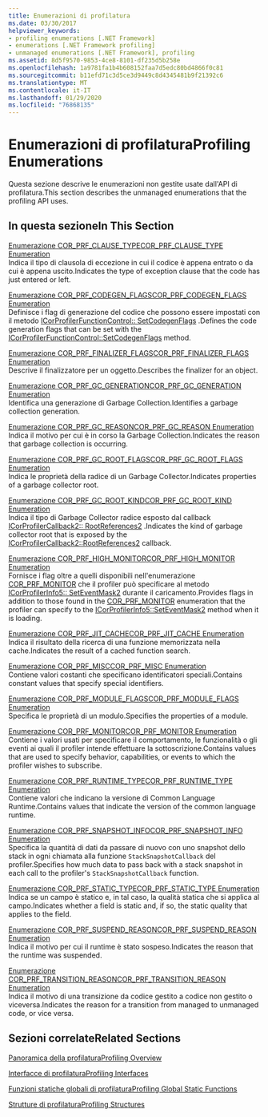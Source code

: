 ```yaml
---
title: Enumerazioni di profilatura
ms.date: 03/30/2017
helpviewer_keywords:
- profiling enumerations [.NET Framework]
- enumerations [.NET Framework profiling]
- unmanaged enumerations [.NET Framework], profiling
ms.assetid: 8d5f9570-9853-4ce8-8101-df235d5b258e
ms.openlocfilehash: 1a9781fa1b4b608152faa7d5edc80bd4866f0c81
ms.sourcegitcommit: b11efd71c3d5ce3d9449c8d4345481b9f21392c6
ms.translationtype: MT
ms.contentlocale: it-IT
ms.lasthandoff: 01/29/2020
ms.locfileid: "76868135"
---
```

# <a name="profiling-enumerations"></a><span data-ttu-id="51e4f-102">Enumerazioni di profilatura</span><span class="sxs-lookup"><span data-stu-id="51e4f-102">Profiling Enumerations</span></span>
<span data-ttu-id="51e4f-103">Questa sezione descrive le enumerazioni non gestite usate dall'API di profilatura.</span><span class="sxs-lookup"><span data-stu-id="51e4f-103">This section describes the unmanaged enumerations that the profiling API uses.</span></span>  
  
## <a name="in-this-section"></a><span data-ttu-id="51e4f-104">In questa sezione</span><span class="sxs-lookup"><span data-stu-id="51e4f-104">In This Section</span></span>  
 [<span data-ttu-id="51e4f-105">Enumerazione COR_PRF_CLAUSE_TYPE</span><span class="sxs-lookup"><span data-stu-id="51e4f-105">COR_PRF_CLAUSE_TYPE Enumeration</span></span>](cor-prf-clause-type-enumeration.md)  
 <span data-ttu-id="51e4f-106">Indica il tipo di clausola di eccezione in cui il codice è appena entrato o da cui è appena uscito.</span><span class="sxs-lookup"><span data-stu-id="51e4f-106">Indicates the type of exception clause that the code has just entered or left.</span></span>  
  
 [<span data-ttu-id="51e4f-107">Enumerazione COR_PRF_CODEGEN_FLAGS</span><span class="sxs-lookup"><span data-stu-id="51e4f-107">COR_PRF_CODEGEN_FLAGS Enumeration</span></span>](cor-prf-codegen-flags-enumeration.md)  
 <span data-ttu-id="51e4f-108">Definisce i flag di generazione del codice che possono essere impostati con il metodo [ICorProfilerFunctionControl:: SetCodegenFlags](icorprofilerfunctioncontrol-setcodegenflags-method.md) .</span><span class="sxs-lookup"><span data-stu-id="51e4f-108">Defines the code generation flags that can be set with the [ICorProfilerFunctionControl::SetCodegenFlags](icorprofilerfunctioncontrol-setcodegenflags-method.md) method.</span></span>  
  
 [<span data-ttu-id="51e4f-109">Enumerazione COR_PRF_FINALIZER_FLAGS</span><span class="sxs-lookup"><span data-stu-id="51e4f-109">COR_PRF_FINALIZER_FLAGS Enumeration</span></span>](cor-prf-finalizer-flags-enumeration.md)  
 <span data-ttu-id="51e4f-110">Descrive il finalizzatore per un oggetto.</span><span class="sxs-lookup"><span data-stu-id="51e4f-110">Describes the finalizer for an object.</span></span>  
  
 [<span data-ttu-id="51e4f-111">Enumerazione COR_PRF_GC_GENERATION</span><span class="sxs-lookup"><span data-stu-id="51e4f-111">COR_PRF_GC_GENERATION Enumeration</span></span>](cor-prf-gc-generation-enumeration.md)  
 <span data-ttu-id="51e4f-112">Identifica una generazione di Garbage Collection.</span><span class="sxs-lookup"><span data-stu-id="51e4f-112">Identifies a garbage collection generation.</span></span>  
  
 [<span data-ttu-id="51e4f-113">Enumerazione COR_PRF_GC_REASON</span><span class="sxs-lookup"><span data-stu-id="51e4f-113">COR_PRF_GC_REASON Enumeration</span></span>](cor-prf-gc-reason-enumeration.md)  
 <span data-ttu-id="51e4f-114">Indica il motivo per cui è in corso la Garbage Collection.</span><span class="sxs-lookup"><span data-stu-id="51e4f-114">Indicates the reason that garbage collection is occurring.</span></span>  
  
 [<span data-ttu-id="51e4f-115">Enumerazione COR_PRF_GC_ROOT_FLAGS</span><span class="sxs-lookup"><span data-stu-id="51e4f-115">COR_PRF_GC_ROOT_FLAGS Enumeration</span></span>](cor-prf-gc-root-flags-enumeration.md)  
 <span data-ttu-id="51e4f-116">Indica le proprietà della radice di un Garbage Collector.</span><span class="sxs-lookup"><span data-stu-id="51e4f-116">Indicates properties of a garbage collector root.</span></span>  
  
 [<span data-ttu-id="51e4f-117">Enumerazione COR_PRF_GC_ROOT_KIND</span><span class="sxs-lookup"><span data-stu-id="51e4f-117">COR_PRF_GC_ROOT_KIND Enumeration</span></span>](cor-prf-gc-root-kind-enumeration.md)  
 <span data-ttu-id="51e4f-118">Indica il tipo di Garbage Collector radice esposto dal callback [ICorProfilerCallback2:: RootReferences2](icorprofilercallback2-rootreferences2-method.md) .</span><span class="sxs-lookup"><span data-stu-id="51e4f-118">Indicates the kind of garbage collector root that is exposed by the [ICorProfilerCallback2::RootReferences2](icorprofilercallback2-rootreferences2-method.md) callback.</span></span>  
  
 [<span data-ttu-id="51e4f-119">Enumerazione COR_PRF_HIGH_MONITOR</span><span class="sxs-lookup"><span data-stu-id="51e4f-119">COR_PRF_HIGH_MONITOR Enumeration</span></span>](cor-prf-high-monitor-enumeration.md)  
 <span data-ttu-id="51e4f-120">Fornisce i flag oltre a quelli disponibili nell'enumerazione [COR_PRF_MONITOR](cor-prf-monitor-enumeration.md) che il profiler può specificare al metodo [ICorProfilerInfo5:: SetEventMask2](icorprofilerinfo5-seteventmask2-method.md) durante il caricamento.</span><span class="sxs-lookup"><span data-stu-id="51e4f-120">Provides flags in addition to those found in the [COR_PRF_MONITOR](cor-prf-monitor-enumeration.md) enumeration that the profiler can specify to the [ICorProfilerInfo5::SetEventMask2](icorprofilerinfo5-seteventmask2-method.md) method when it is loading.</span></span>  
  
 [<span data-ttu-id="51e4f-121">Enumerazione COR_PRF_JIT_CACHE</span><span class="sxs-lookup"><span data-stu-id="51e4f-121">COR_PRF_JIT_CACHE Enumeration</span></span>](cor-prf-jit-cache-enumeration.md)  
 <span data-ttu-id="51e4f-122">Indica il risultato della ricerca di una funzione memorizzata nella cache.</span><span class="sxs-lookup"><span data-stu-id="51e4f-122">Indicates the result of a cached function search.</span></span>  
  
 [<span data-ttu-id="51e4f-123">Enumerazione COR_PRF_MISC</span><span class="sxs-lookup"><span data-stu-id="51e4f-123">COR_PRF_MISC Enumeration</span></span>](cor-prf-misc-enumeration.md)  
 <span data-ttu-id="51e4f-124">Contiene valori costanti che specificano identificatori speciali.</span><span class="sxs-lookup"><span data-stu-id="51e4f-124">Contains constant values that specify special identifiers.</span></span>  
  
 [<span data-ttu-id="51e4f-125">Enumerazione COR_PRF_MODULE_FLAGS</span><span class="sxs-lookup"><span data-stu-id="51e4f-125">COR_PRF_MODULE_FLAGS Enumeration</span></span>](cor-prf-module-flags-enumeration.md)  
 <span data-ttu-id="51e4f-126">Specifica le proprietà di un modulo.</span><span class="sxs-lookup"><span data-stu-id="51e4f-126">Specifies the properties of a module.</span></span>  
  
 [<span data-ttu-id="51e4f-127">Enumerazione COR_PRF_MONITOR</span><span class="sxs-lookup"><span data-stu-id="51e4f-127">COR_PRF_MONITOR Enumeration</span></span>](cor-prf-monitor-enumeration.md)  
 <span data-ttu-id="51e4f-128">Contiene i valori usati per specificare il comportamento, le funzionalità o gli eventi ai quali il profiler intende effettuare la sottoscrizione.</span><span class="sxs-lookup"><span data-stu-id="51e4f-128">Contains values that are used to specify behavior, capabilities, or events to which the profiler wishes to subscribe.</span></span>  
  
 [<span data-ttu-id="51e4f-129">Enumerazione COR_PRF_RUNTIME_TYPE</span><span class="sxs-lookup"><span data-stu-id="51e4f-129">COR_PRF_RUNTIME_TYPE Enumeration</span></span>](cor-prf-runtime-type-enumeration.md)  
 <span data-ttu-id="51e4f-130">Contiene valori che indicano la versione di Common Language Runtime.</span><span class="sxs-lookup"><span data-stu-id="51e4f-130">Contains values that indicate the version of the common language runtime.</span></span>  
  
 [<span data-ttu-id="51e4f-131">Enumerazione COR_PRF_SNAPSHOT_INFO</span><span class="sxs-lookup"><span data-stu-id="51e4f-131">COR_PRF_SNAPSHOT_INFO Enumeration</span></span>](cor-prf-snapshot-info-enumeration.md)  
 <span data-ttu-id="51e4f-132">Specifica la quantità di dati da passare di nuovo con uno snapshot dello stack in ogni chiamata alla funzione `StackSnapshotCallback` del profiler.</span><span class="sxs-lookup"><span data-stu-id="51e4f-132">Specifies how much data to pass back with a stack snapshot in each call to the profiler's `StackSnapshotCallback` function.</span></span>  
  
 [<span data-ttu-id="51e4f-133">Enumerazione COR_PRF_STATIC_TYPE</span><span class="sxs-lookup"><span data-stu-id="51e4f-133">COR_PRF_STATIC_TYPE Enumeration</span></span>](cor-prf-static-type-enumeration.md)  
 <span data-ttu-id="51e4f-134">Indica se un campo è statico e, in tal caso, la qualità statica che si applica al campo.</span><span class="sxs-lookup"><span data-stu-id="51e4f-134">Indicates whether a field is static and, if so, the static quality that applies to the field.</span></span>  
  
 [<span data-ttu-id="51e4f-135">Enumerazione COR_PRF_SUSPEND_REASON</span><span class="sxs-lookup"><span data-stu-id="51e4f-135">COR_PRF_SUSPEND_REASON Enumeration</span></span>](cor-prf-suspend-reason-enumeration.md)  
 <span data-ttu-id="51e4f-136">Indica il motivo per cui il runtime è stato sospeso.</span><span class="sxs-lookup"><span data-stu-id="51e4f-136">Indicates the reason that the runtime was suspended.</span></span>  
  
 [<span data-ttu-id="51e4f-137">Enumerazione COR_PRF_TRANSITION_REASON</span><span class="sxs-lookup"><span data-stu-id="51e4f-137">COR_PRF_TRANSITION_REASON Enumeration</span></span>](cor-prf-transition-reason-enumeration.md)  
 <span data-ttu-id="51e4f-138">Indica il motivo di una transizione da codice gestito a codice non gestito o viceversa.</span><span class="sxs-lookup"><span data-stu-id="51e4f-138">Indicates the reason for a transition from managed to unmanaged code, or vice versa.</span></span>  
  
## <a name="related-sections"></a><span data-ttu-id="51e4f-139">Sezioni correlate</span><span class="sxs-lookup"><span data-stu-id="51e4f-139">Related Sections</span></span>  
 [<span data-ttu-id="51e4f-140">Panoramica della profilatura</span><span class="sxs-lookup"><span data-stu-id="51e4f-140">Profiling Overview</span></span>](profiling-overview.md)  
  
 [<span data-ttu-id="51e4f-141">Interfacce di profilatura</span><span class="sxs-lookup"><span data-stu-id="51e4f-141">Profiling Interfaces</span></span>](profiling-interfaces.md)  
  
 [<span data-ttu-id="51e4f-142">Funzioni statiche globali di profilatura</span><span class="sxs-lookup"><span data-stu-id="51e4f-142">Profiling Global Static Functions</span></span>](profiling-global-static-functions.md)  
  
 [<span data-ttu-id="51e4f-143">Strutture di profilatura</span><span class="sxs-lookup"><span data-stu-id="51e4f-143">Profiling Structures</span></span>](profiling-structures.md)
